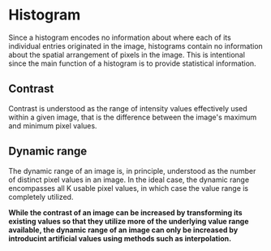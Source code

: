 # Histogram

Since a histogram encodes no information about where each of its individual entries originated in the image, histograms contain no information about the spatial arrangement of pixels in the image. This is intentional since the main function of a histogram is to provide statistical information.

## Contrast

Contrast is understood as the range of intensity values effectively used within a given image, that is the difference between the image's maximum and minimum pixel values.

## Dynamic range

The dynamic range of an image is, in principle, understood as the number of distinct pixel values in an image. In the ideal case, the dynamic range encompasses all K usable pixel values, in which case the value range is completely utilized.

**While the contrast of an image can be increased by transforming its existing values so that they utilize more of the underlying value range available, the dynamic range of an image can only be increased by introducint artificial values using methods such as interpolation.**

